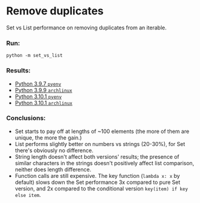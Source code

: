# Remove duplicates

Set vs List performance on removing duplicates from an iterable.

### Run:
```shell
python -m set_vs_list
```

### Results:
  * [Python 3.9.7 `pyenv`](./python_3.9.7-pyenv.txt)   
  * [Python 3.9.9 `archlinux`](./python_3.9.9-archlinux.txt)   
  * [Python 3.10.1 `pyenv`](./python_3.10.1-pyenv.txt)   
  * [Python 3.10.1 `archlinux`](./python_3.10.1-archlinux.txt)   

### Conclusions:
  * Set starts to pay off at lengths of ~100 elements (the more of them are unique, the more the gain.)
  * List performs slightly better on numbers vs strings (20-30%), for Set there's obviously no difference.
  * String length doesn't affect both versions' results; the presence of similar characters in the strings
    doesn't positively affect list comparison, neither does length difference.
  * Function calls are still expensive. The key function (`lambda x: x` by default) slows down the Set performance 3x
    compared to pure Set version, and 2x compared to the conditional version `key(item) if key else item`.

